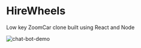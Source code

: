 # HireWheels
Low key ZoomCar clone built using React and Node

![chat-bot-demo](https://github.com/amoghdatt/HireWheels/blob/main/capture.gif)
